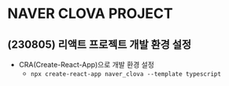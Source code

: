 # NAVER CLOVA PROJECT

## (230805) 리액트 프로젝트 개발 환경 설정

- CRA(Create-React-App)으로 개발 환경 설정
  - `npx create-react-app naver_clova --template typescript`
